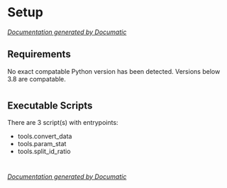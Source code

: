 # Setup

[_Documentation generated by Documatic_](https://www.documatic.com)

<!---Documatic-section-Requirements-start--->
## Requirements

No exact compatable Python version has been detected.
Versions below 3.8 are compatable.

# #
<!---Documatic-section-Requirements-end--->

<!---Documatic-section-Executable Scripts-start--->
## Executable Scripts

There are 3 script(s) with entrypoints:
* tools.convert_data
* tools.param_stat
* tools.split_id_ratio

# #
<!---Documatic-section-Executable Scripts-end--->

[_Documentation generated by Documatic_](https://www.documatic.com)